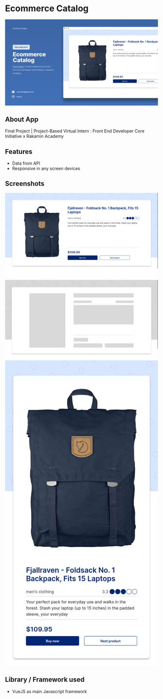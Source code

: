# Ecommerce Catalog

![1](./images/hero.png)

## About App

Final Project | Project-Based Virtual Intern : Front End Developer Core Initiative x Rakamin Academy

## Features

-   Data from API
-   Responsive in any screen devices

## Screenshots

![2](./images/1.png)
![2](./images/2.png)
![3](./images/3.png)

## Library / Framework used

-   VueJS as main Javascript framework
